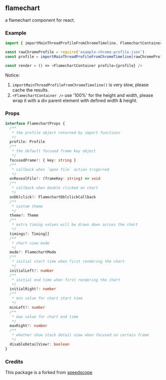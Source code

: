 ## flamechart

a flamechart component for react.

### Example

```js
import { importMainThreadProfileFromChromeTimeline, FlamechartContainer } from '@perfsee/flamechart'

const rawChromeProfile = require('example-chrome-profile.json')
const profile = importMainThreadProfileFromChromeTimeline(rawChromeProfile)

const render = () => <FlamechartContainer profile={profile} />
```

Notice:

1. `importMainThreadProfileFromChromeTimeline()` is very slow, please cache the results.
2. `<FlamechartContainer />` use '100%' for the height and width, please wrap it with a div parent element with defined width & height.

### Props

```ts
interface FlamechartProps {
  /**
   * the profile object returned by import functions
   */
  profile: Profile
  /**
   * the default focused frame key object
   */
  focusedFrame?: { key: string }
  /**
   * callback when `open file` action trigerred
   */
  onRevealFile?: (frameKey: string) => void
  /**
   * callback when double clicked on chart
   */
  onDblclick?: FlamechartDblclickCallback
  /**
   * custom theme
   */
  theme?: Theme
  /**
   * extra timing values will be drawn down across the chart
   */
  timings?: Timing[]
  /**
   * chart view mode
   */
  mode?: FlamechartMode
  /**
   * initial start time when first rendering the chart
   */
  initialLeft?: number
  /**
   * initial end time when first rendering the chart
   */
  initialRight?: number
  /**
   * min value for chart start time
   */
  minLeft?: number
  /**
   * max value for chart end time
   */
  maxRight?: number
  /**
   * whether show stack detail view when focused on certain frame
   */
  disableDetailView?: boolean
}
```

### Credits

This package is a forked from [speedscope](https://github.com/jlfwong/speedscope)
